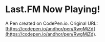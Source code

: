 # Last.FM Now Playing!

A Pen created on CodePen.io. Original URL: [https://codepen.io/andhor/pen/RwgMjZd](https://codepen.io/andhor/pen/RwgMjZd).


